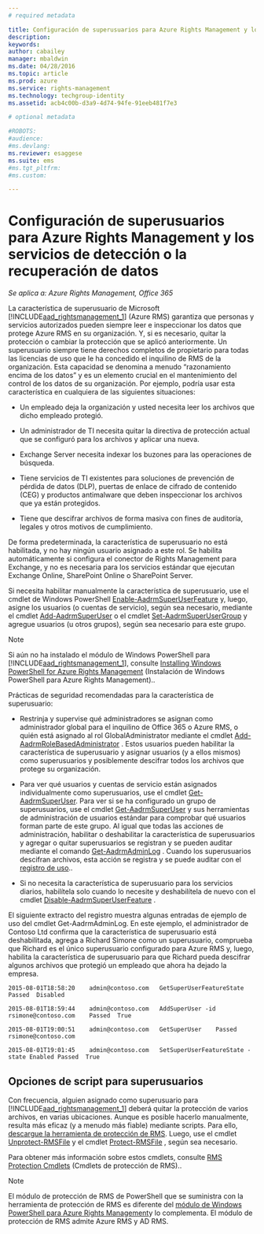 ```yaml
---
# required metadata

title: Configuración de superusuarios para Azure Rights Management y los servicios de detección o la recuperación de datos | Azure RMS
description:
keywords:
author: cabailey
manager: mbaldwin
ms.date: 04/28/2016
ms.topic: article
ms.prod: azure
ms.service: rights-management
ms.technology: techgroup-identity
ms.assetid: acb4c00b-d3a9-4d74-94fe-91eeb481f7e3

# optional metadata

#ROBOTS:
#audience:
#ms.devlang:
ms.reviewer: esaggese
ms.suite: ems
#ms.tgt_pltfrm:
#ms.custom:

---
```


# Configuración de superusuarios para Azure Rights Management y los servicios de detección o la recuperación de datos

*Se aplica a: Azure Rights Management, Office 365*

La característica de superusuario de Microsoft [!INCLUDE[aad_rightsmanagement_1](../includes/aad_rightsmanagement_1_md.md)] (Azure RMS) garantiza que personas y servicios autorizados pueden siempre leer e inspeccionar los datos que protege Azure RMS en su organización. Y, si es necesario, quitar la protección o cambiar la protección que se aplicó anteriormente. Un superusuario siempre tiene derechos completos de propietario para todas las licencias de uso que le ha concedido el inquilino de RMS de la organización. Esta capacidad se denomina a menudo “razonamiento encima de los datos” y es un elemento crucial en el mantenimiento del control de los datos de su organización. Por ejemplo, podría usar esta característica en cualquiera de las siguientes situaciones:

-   Un empleado deja la organización y usted necesita leer los archivos que dicho empleado protegió.

-   Un administrador de TI necesita quitar la directiva de protección actual que se configuró para los archivos y aplicar una nueva.

-   Exchange Server necesita indexar los buzones para las operaciones de búsqueda.

-   Tiene servicios de TI existentes para soluciones de prevención de pérdida de datos (DLP), puertas de enlace de cifrado de contenido (CEG) y productos antimalware que deben inspeccionar los archivos que ya están protegidos.

-   Tiene que descifrar archivos de forma masiva con fines de auditoría, legales y otros motivos de cumplimiento.

De forma predeterminada, la característica de superusuario no está habilitada, y no hay ningún usuario asignado a este rol. Se habilita automáticamente si configura el conector de Rights Management para Exchange, y no es necesaria para los servicios estándar que ejecutan Exchange Online, SharePoint Online o SharePoint Server.

Si necesita habilitar manualmente la característica de superusuario, use el cmdlet de Windows PowerShell [Enable-AadrmSuperUserFeature](https://msdn.microsoft.com/library/azure/dn629400.aspx) y, luego, asigne los usuarios (o cuentas de servicio), según sea necesario, mediante el cmdlet [Add-AadrmSuperUser](https://msdn.microsoft.com/library/azure/dn629411.aspx) o el cmdlet [Set-AadrmSuperUserGroup](https://msdn.microsoft.com/library/azure/mt653943.aspx) y agregue usuarios (u otros grupos), según sea necesario para este grupo. 

> [!NOTE]
> Si aún no ha instalado el módulo de Windows PowerShell para [!INCLUDE[aad_rightsmanagement_1](../includes/aad_rightsmanagement_1_md.md)], consulte [Installing Windows PowerShell for Azure Rights Management](install-powershell.md) (Instalación de Windows PowerShell para Azure Rights Management)..

Prácticas de seguridad recomendadas para la característica de superusuario:

-   Restrinja y supervise qué administradores se asignan como administrador global para el inquilino de Office 365 o Azure RMS, o quién está asignado al rol GlobalAdministrator mediante el cmdlet [Add-AadrmRoleBasedAdministrator](https://msdn.microsoft.com/library/azure/dn629417.aspx) . Estos usuarios pueden habilitar la característica de superusuario y asignar usuarios (y a ellos mismos) como superusuarios y posiblemente descifrar todos los archivos que protege su organización.

-   Para ver qué usuarios y cuentas de servicio están asignados individualmente como superusuarios, use el cmdlet [Get-AadrmSuperUser](https://msdn.microsoft.com/library/azure/dn629408.aspx). Para ver si se ha configurado un grupo de superusuarios, use el cmdlet [Get-AadrmSuperUser](https://msdn.microsoft.com/library/azure/mt653942.aspx) y sus herramientas de administración de usuarios estándar para comprobar qué usuarios forman parte de este grupo. Al igual que todas las acciones de administración, habilitar o deshabilitar la característica de superusuarios y agregar o quitar superusuarios se registran y se pueden auditar mediante el comando [Get-AadrmAdminLog](https://msdn.microsoft.com/library/azure/dn629430.aspx) . Cuando los superusuarios descifran archivos, esta acción se registra y se puede auditar con el [registro de uso](log-analyze-usage.md)..

-   Si no necesita la característica de superusuario para los servicios diarios, habilítela solo cuando lo necesite y deshabilítela de nuevo con el cmdlet [Disable-AadrmSuperUserFeature](https://msdn.microsoft.com/library/azure/dn629428.aspx) .

El siguiente extracto del registro muestra algunas entradas de ejemplo de uso del cmdlet Get-AadrmAdminLog. En este ejemplo, el administrador de Contoso Ltd confirma que la característica de superusuario está deshabilitada, agrega a Richard Simone como un superusuario, comprueba que Richard es el único superusuario configurado para Azure RMS y, luego, habilita la característica de superusuario para que Richard pueda descifrar algunos archivos que protegió un empleado que ahora ha dejado la empresa.

`2015-08-01T18:58:20    admin@contoso.com   GetSuperUserFeatureState    Passed  Disabled`

`2015-08-01T18:59:44    admin@contoso.com   AddSuperUser -id rsimone@contoso.com    Passed  True`

`2015-08-01T19:00:51    admin@contoso.com   GetSuperUser    Passed  rsimone@contoso.com`

`2015-08-01T19:01:45    admin@contoso.com   SetSuperUserFeatureState -state Enabled Passed  True`

## Opciones de script para superusuarios
Con frecuencia, alguien asignado como superusuario para [!INCLUDE[aad_rightsmanagement_1](../includes/aad_rightsmanagement_1_md.md)] deberá quitar la protección de varios archivos, en varias ubicaciones. Aunque es posible hacerlo manualmente, resulta más eficaz (y a menudo más fiable) mediante scripts. Para ello, [descargue la herramienta de protección de RMS](http://www.microsoft.com/en-us/download/details.aspx?id=47256). Luego, use el cmdlet  [Unprotect-RMSFile](https://msdn.microsoft.com/library/azure/mt433200.aspx) y el cmdlet [Protect-RMSFile](https://msdn.microsoft.com/library/azure/mt433201.aspx) , según sea necesario.

Para obtener más información sobre estos cmdlets, consulte [RMS Protection Cmdlets](https://msdn.microsoft.com/library/azure/mt433195.aspx) (Cmdlets de protección de RMS)..

> [!NOTE]
> El módulo de protección de RMS de PowerShell que se suministra con la herramienta de protección de RMS es diferente del [módulo de Windows PowerShell para Azure Rights Management](administer-powershell.md)y lo complementa. El módulo de protección de RMS admite Azure RMS y AD RMS.




<!--HONumber=Apr16_HO4-->



